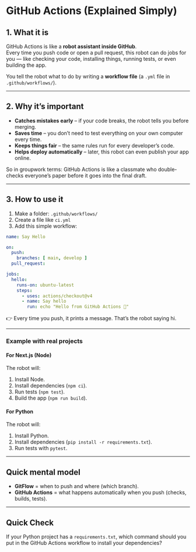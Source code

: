 # GitHub Actions (Explained Simply)

## 1. What it is
GitHub Actions is like a **robot assistant inside GitHub**.  
Every time you push code or open a pull request, this robot can do jobs for you — like checking your code, installing things, running tests, or even building the app.  

You tell the robot what to do by writing a **workflow file** (a `.yml` file in `.github/workflows/`).  

---

## 2. Why it’s important
- **Catches mistakes early** – if your code breaks, the robot tells you before merging.  
- **Saves time** – you don’t need to test everything on your own computer every time.  
- **Keeps things fair** – the same rules run for every developer’s code.  
- **Helps deploy automatically** – later, this robot can even publish your app online.  

So in groupwork terms: GitHub Actions is like a classmate who double-checks everyone’s paper before it goes into the final draft.

---

## 3. How to use it
1. Make a folder: `.github/workflows/`  
2. Create a file like `ci.yml`  
3. Add this simple workflow:

```yaml
name: Say Hello

on:
  push:
    branches: [ main, develop ]
  pull_request:

jobs:
  hello:
    runs-on: ubuntu-latest
    steps:
      - uses: actions/checkout@v4
      - name: Say hello
        run: echo "Hello from GitHub Actions 👋"
```

👉 Every time you push, it prints a message. That’s the robot saying hi.  

---

### Example with real projects

#### For Next.js (Node)
The robot will:
1. Install Node.
2. Install dependencies (`npm ci`).
3. Run tests (`npm test`).
4. Build the app (`npm run build`).

#### For Python
The robot will:
1. Install Python.
2. Install dependencies (`pip install -r requirements.txt`).
3. Run tests with `pytest`.

---

## Quick mental model
- **GitFlow** = when to push and where (which branch).  
- **GitHub Actions** = what happens automatically when you push (checks, builds, tests).  

---

## Quick Check
If your Python project has a `requirements.txt`, which command should you put in the GitHub Actions workflow to install your dependencies?
